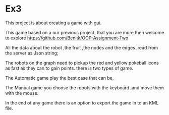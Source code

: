 # Ex3
This project is about creating a game with gui.

This game based on a our previous project, that you are more then welcome to explore  https://github.com/Benitk/OOP-Assignment-Two

All the data about the robot ,the fruit ,the nodes and the edges ,read from the server as Json string;

The robots on the graph need to pickup the red and yellow pokeball icons as fast as they can to gain points.
there is two types of game.

The Automatic game play the best case that can be,

The Manual game you choose the robots with the keyboard ,and move them with the mouse.

In the end of any game there is an option to export the game in to an KML file.
